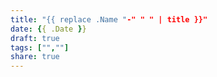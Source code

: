 ```yaml
---
title: "{{ replace .Name "-" " " | title }}"
date: {{ .Date }}
draft: true
tags: ["",""]
share: true
---
```


